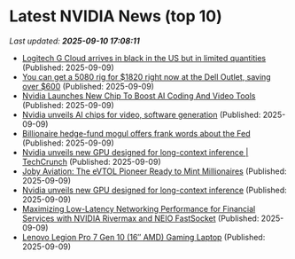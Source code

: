 # Latest NVIDIA News (top 10)
_Last updated: **2025-09-10 17:08:11**_

- [Logitech G Cloud arrives in black in the US but in limited quantities](https://www.notebookcheck.net/Logitech-G-Cloud-arrives-in-black-in-the-US-but-in-limited-quantities.1109573.0.html) (Published: 2025-09-09)
- [You can get a 5080 rig for $1820 right now at the Dell Outlet, saving over $600](https://www.rockpapershotgun.com/you-can-get-a-5080-rig-for-1820-right-now-at-the-dell-outlet-saving-over-600) (Published: 2025-09-09)
- [Nvidia Launches New Chip To Boost AI Coding And Video Tools](https://biztoc.com/x/e4ddda9a81b7258b) (Published: 2025-09-09)
- [Nvidia unveils AI chips for video, software generation](https://www.channelnewsasia.com/business/nvidia-unveils-ai-chips-video-software-generation-5340646) (Published: 2025-09-09)
- [Billionaire hedge-fund mogul offers frank words about the Fed](https://www.thestreet.com/investing/billionaire-hedge-fund-mogul-drops-bombshell-on-the-economy) (Published: 2025-09-09)
- [Nvidia unveils new GPU designed for long-context inference | TechCrunch](https://techcrunch.com/2025/09/09/nvidia-unveils-new-gpu-designed-for-long-context-inference/) (Published: 2025-09-09)
- [Joby Aviation: The eVTOL Pioneer Ready to Mint Millionaires](https://biztoc.com/x/957e1e20d55e799f) (Published: 2025-09-09)
- [Nvidia unveils new GPU designed for long-context inference](https://biztoc.com/x/abdd93cc0da12757) (Published: 2025-09-09)
- [Maximizing Low-Latency Networking Performance for Financial Services with NVIDIA Rivermax and NEIO FastSocket](https://developer.nvidia.com/blog/maximizing-low-latency-networking-performance-for-financial-services-with-nvidia-rivermax-and-neio-fastsocket/) (Published: 2025-09-09)
- [Lenovo Legion Pro 7 Gen 10 (16″ AMD) Gaming Laptop](https://thegadgetflow.com/?p=700817) (Published: 2025-09-09)

